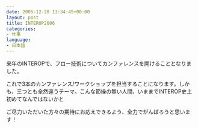 ```yaml
---
date: 2005-12-20 13:34:45+00:00
layout: post
title: INTEROP2006
categories:
- 仕事
language:
- 日本語
---
```


来年のINTEROPで、フロー技術についてカンファレンスを開けることとなりました。

これで3本のカンファレンス/ワークショップを担当することになります。しかも、三つとも全然違うテーマ。こんな節操の無い人間、いままでINTEROP史上初めてなんではないかと

ご尽力いただいた方々の期待にお応えできるよう、全力でがんばろうと思います！

